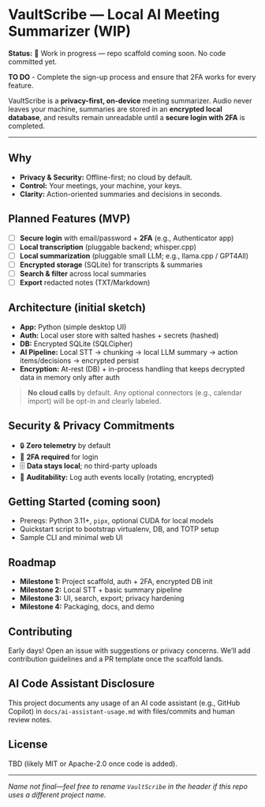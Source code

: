 # VaultScribe — Local AI Meeting Summarizer (WIP)

**Status:** 🚧 Work in progress — repo scaffold coming soon. No code committed yet.

**TO DO** - Complete the sign-up process and ensure that 2FA works for every feature.

VaultScribe is a **privacy-first, on-device** meeting summarizer. Audio never leaves your machine, summaries are stored in an **encrypted local database**, and results remain unreadable until a **secure login with 2FA** is completed.

---

## Why
- **Privacy & Security:** Offline-first; no cloud by default.  
- **Control:** Your meetings, your machine, your keys.  
- **Clarity:** Action-oriented summaries and decisions in seconds.

## Planned Features (MVP)
- [ ] **Secure login** with email/password + **2FA** (e.g., Authenticator app)  
- [ ] **Local transcription** (pluggable backend; whisper.cpp)  
- [ ] **Local summarization** (pluggable small LLM; e.g., llama.cpp / GPT4All)  
- [ ] **Encrypted storage** (SQLite) for transcripts & summaries  
- [ ] **Search & filter** across local summaries  
- [ ] **Export** redacted notes (TXT/Markdown)

## Architecture (initial sketch)
- **App:** Python (simple desktop UI)
- **Auth:** Local user store with salted hashes + secrets (hashed)  
- **DB:** Encrypted SQLite (SQLCipher)  
- **AI Pipeline:** Local STT → chunking → local LLM summary → action items/decisions → encrypted persist  
- **Encryption:** At-rest (DB) + in-process handling that keeps decrypted data in memory only after auth

> **No cloud calls** by default. Any optional connectors (e.g., calendar import) will be opt-in and clearly labeled.

## Security & Privacy Commitments
- 🔒 **Zero telemetry** by default  
- 🔑 **2FA required** for login  
- 🗄️ **Data stays local**; no third-party uploads  
- 🧾 **Auditability:** Log auth events locally (rotating, encrypted)

## Getting Started (coming soon)
- Prereqs: Python 3.11+, `pipx`, optional CUDA for local models  
- Quickstart script to bootstrap virtualenv, DB, and TOTP setup  
- Sample CLI and minimal web UI

## Roadmap
- **Milestone 1:** Project scaffold, auth + 2FA, encrypted DB init  
- **Milestone 2:** Local STT + basic summary pipeline  
- **Milestone 3:** UI, search, export; privacy hardening  
- **Milestone 4:** Packaging, docs, and demo

## Contributing
Early days! Open an issue with suggestions or privacy concerns. We’ll add contribution guidelines and a PR template once the scaffold lands.

## AI Code Assistant Disclosure
This project documents any usage of an AI code assistant (e.g., GitHub Copilot) in `docs/ai-assistant-usage.md` with files/commits and human review notes.

## License
TBD (likely MIT or Apache-2.0 once code is added).

---
*Name not final—feel free to rename `VaultScribe` in the header if this repo uses a different project name.*
